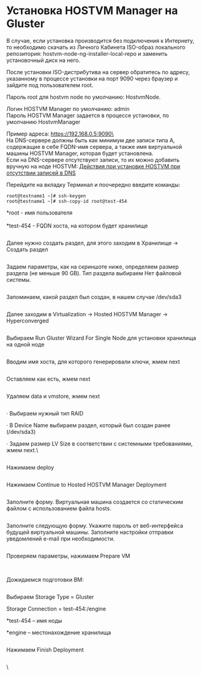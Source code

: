 # Установка HOSTVM Manager на Gluster

В случае, если установка производится без подключения к Интернету, то необходимо скачать из Личного Кабинета ISO-образ локального репозитория: hostvm-node-ng-installer-local-repo и заменить установочный диск на него.

После установки ISO-дистрибутива на сервер обратитесь по адресу, указанному в процессе установки на порт 9090 через браузер и зайдите под пользователем root.

Пароль root для hostvm node по умолчанию: HostvmNode.

Логин HOSTVM Manager по умолчанию: admin\
Пароль HOSTVM Manager задается в процессе установки, по умолчанию HostvmManager

Пример адреса: https://192.168.0.5:9090\
\
На DNS-сервере должны быть как минимум две записи типа A, содержащие в себе FQDN-имя сервера, а также имя виртуальной машины HOSTVM Manager, которая будет установлена.\
Если на DNS-сервере отсутствуют записи, то их можно добавить вручную на ноде HOSTVM: [Действия при установке HOSTVM при отсутствии записей в DNS](https://kb.pvhostvm.ru/hostvm/installation-guide/deistviya-pri-ustanovke-hostvm-pri-otsutstvii-zapisei-v-dns)

Перейдите на вкладку Терминал и поочередно введите команды:

```
root@testname1 ~]# ssh-keygen
root@testname1 ~]# ssh-copy-id root@test-454
```

\*root - имя пользователя\
\
\*test-454 - FQDN хоста, на котором будет хранилище

<figure><img src="https://lh3.googleusercontent.com/k1qfq1PsYuTGKjqVYBRKRW9_aAwPRnxIVx7HJaLWlzp7vWJ5fDdeJrug8-GCar5r_mFOnqC7rnw0w9ia8RHPJiQsMHDBqLcJEUTN_U3fss01oCT3agJhFdgaEIwyAjFJAH_Da9ps3Il0K2wjYrguQ3A" alt=""><figcaption></figcaption></figure>

Далее нужно создать раздел, для этого заходим в Хранилище -> Создать раздел

<figure><img src="https://lh3.googleusercontent.com/dFK6IlXfLNztGZx7tdXrLSHcJM_44dGp1lLv2yOQ_aF54_vZ-Y6aTo8zuXUEWcoSAIl5Z8YHOyuiPhFBm5ykT62_n8K1tYmC69Ju--wA0OsumM33mxAVbQLFduNm0tOrTnEI_qdErfUgtxOtHa2TsD8" alt=""><figcaption></figcaption></figure>

Задаем параметры, как на скриншоте ниже, определяем размер раздела (не меньше 90 GB). Тип раздела выбираем Нет файловой системы.

<figure><img src="https://lh5.googleusercontent.com/Jr7sSQEKpc7B25p1imdruYu0XyGClKZmVY8Ikhyvc2ZXiVDVrlwFoJlnZHvGprD-AHnD7TL3WqkTd9KiEJ9EF9QaKqPk7CYGjOX7HxTgBnLMNkYZWWkoydgfD362JwuPDwwoa70rjrsUbAzyCLbK760" alt=""><figcaption></figcaption></figure>

Запоминаем, какой раздел был создан, в нашем случае /dev/sda3

<figure><img src="https://lh4.googleusercontent.com/1YuPdDOEoa-QZpKE2nRJQkmSO78WrX6g3wtWcZJwWkCId1mAehrKvAakOszOE0sMc-lBn4MTakcAlh_aipse3F7MmWytC2xtTbnRMi0qmDMvgi3W37FfD0jYTbfOi8ath2xVCjnIpsnKUm0LWv2L4JQ" alt=""><figcaption></figcaption></figure>

Далее заходим в Virtualization -> Hosted HOSTVM Manager -> Hyperconverged

<figure><img src="https://lh6.googleusercontent.com/DOCbGogon7SzJfrv2Ke44zx9NT4IIcoX_2-I4ucVq_Tcfg1gUj16oBrsOUqlAD0hay20JK57MyLeqZxP42jPcvYMdVO5PUMtV_yMCbLnvrkQa8qG7Md471-LrlyRFCGrmmTKo5_4aeb2djSSEgYw9Bc" alt=""><figcaption></figcaption></figure>

Выбираем Run Gluster Wizard For Single Node для установки хранилища на одной ноде

<figure><img src="https://lh3.googleusercontent.com/siCv1rZLaEeadxC5Yr7Xe9kCSGYaegpXrUwtTa-gqwNJy8UOrfyx-Zj_jYgIY0JWk0ypUVmo4yOnaa4G5d6VtF16UUSa5hOuvzKtd7n6Vum93huzVSNtp0yLbUrPcNrlgOkQ972BwhkyyZJCY0RiO5s" alt=""><figcaption></figcaption></figure>

Вводим имя хоста, для которого генерировали ключи, жмем next

<figure><img src="https://lh5.googleusercontent.com/8QIiKblHWqs3QdDAfy8hD44Xz0ncxsA495MMhU-3AL-z1hzAQiMoSJmjCtcMPVHKe0-vlFq3SVjN3VeUEp-QiYK5g05m086vPhAh5-kYPSSKP0gvNhDhhhSFOgID3Nyih_2kGoS38JmAQQH7OzQqVFU" alt=""><figcaption></figcaption></figure>

Оставляем как есть, жмем next

<figure><img src="https://lh3.googleusercontent.com/LGi3g0NTZ6RHht9IRUyRbC49rrHa_Qr0ZFAKLeV7oUJJ5zYkw8el_9BP_qFBl26CCbyT8r8exWtT8UeTjUJ92ikRapKUr3VUSYQ-1kiOob-QY5-FGiSScnb5Nbr0aHMffmQ4SVhqVATImF1UYWbD0LU" alt=""><figcaption></figcaption></figure>

Удаляем data и vmstore, жмем next

<figure><img src="https://lh5.googleusercontent.com/W8OsmHe518S57MZoKtZAAHkxTJRWLP3mUQ6ySFTY4zN70FinqYhzXlAAEZVqAXwJ827KzHDs3yGYfzwc0ZuoP3bWXde-sAIpITi-9M5FA_O1Sk7i2gWNpz0MZcj_OvqUU6AFon2JChb2Bbat_HRKo60" alt=""><figcaption></figcaption></figure>

·         Выбираем нужный тип RAID

·         В Device Name выбираем раздел, который был создан ранее (/dev/sda3)

·         Задаем размер LV Size в соответствии с системными требованиями, жмем next.\


<figure><img src="https://lh4.googleusercontent.com/xlrNB68xo718FzRkwEzFwtieWuq5uNBHZPwM0mKIrCnfkm7FdM3EyTQY0u1-kcfWEeH5DLIwmmlfI1gckv1jQR5j2stzu7wRQPfhRVzVX3cWR4N2tohCGiFEzzHW-i5C7WiHs5p6aSm4Jcc6Hr-b718" alt=""><figcaption></figcaption></figure>

Нажимаем deploy

<figure><img src="https://lh6.googleusercontent.com/9IiChUBLnbfZrjWkajrDRiELMuyxv4BecPqgOicLE-b4GuDBxCMX4xsuSR4n451iPUT8qDgUycaYJbEXVd48GG8J-ptmaiUHTvBPfBgXwoJb_V8TJZhdrA-IECSoOASIVbZTvWOxgiKQ5uSKpwgOprg" alt=""><figcaption></figcaption></figure>

Нажимаем Continue to Hosted HOSTVM Manager Deployment

<figure><img src="https://lh3.googleusercontent.com/Fw0p8Yn55r3vRBu4iv53Ne8bWSTgNPweQFQ9b0xvsJN6fUjtqL6wR3U6xxxb__Xsb3v0NGaf2mQedADSsFGhwlSqtCSJ4nJ4jvG-kNcZHezC1Xs8zW0yCzY7_Q8T7_PIaDHGx1MTqeRxXx4NZpPhigo" alt=""><figcaption></figcaption></figure>

Заполните форму. Виртуальная машина создается со статическим файлом с использованием файла hosts.

<figure><img src="https://lh6.googleusercontent.com/BzOd1HFJnluY3VT1JGPCWMbqjQw0rjKzRrbeLU5Ydh6z7vZcC3lVk7D2xosllW2ZpsRdnK84RdqNEcs3hsuq6xBrZ7wN97qpOHmxGUGuk-w1oMR70zKXG-sojwOx97Huo-0Kun2zxS6IEvEtIjLn26w" alt=""><figcaption></figcaption></figure>

Заполните следующую форму. Укажите пароль от веб-интерфейса будущей виртуальной машины. Заполните настройки отправки уведомлений e-mail при необходимости.

<figure><img src="https://lh6.googleusercontent.com/9SQku4mRqjDvU7chUuRbZ6p3ycvfH-8hs9Mj-dYmPYbQZWzkTLJL1a6ggvSKZc5LOsBnoyhh70CrJf4wtkD9feX0XwUc7J87sWIgxA0I5GNLINommucu6pJKsqZHjgyZLaVc5KTXZdR_MTCHyPQo594" alt=""><figcaption></figcaption></figure>

Проверяем параметры, нажимаем Prepare VM

<figure><img src="https://lh5.googleusercontent.com/09_EJ5UQbJ3HILO7qWuMnTON3HDd7X3t4QJWXO52jt5pQy3u48WqlwLUHY7j3mmcUkH0zs6z0dAJ1MFGieo6PERPMFlBT6IwsE9TYIXo9D-5TaDqxZyt0gFg4o3w01eFEvc6fQZ7TYTzOpcJto4KukM" alt=""><figcaption></figcaption></figure>

\
Дожидаемся подготовки ВМ:

<figure><img src="https://lh4.googleusercontent.com/gYLTMeGNDEbeDwP09hdQOag9F5oZg8o2iFoRJSRmLCrwzMapnfvwcDfZRWsC9Ibrln8-Midk6yuK21IE6jGYg8K6AwH0PrR9EGUACbkGejwbLyz0LSJG6T1NcOxMqNo_j1SzMdMzeU81K_22dLNcJao" alt=""><figcaption></figcaption></figure>

Выбираем Storage Type = Gluster

Storage Connection = test-454:/engine

\*test-454 – имя ноды

\*engine – местонахождение хранилища

<figure><img src="https://lh3.googleusercontent.com/aDnjICfGB5iVv0Gb3JjSrf5s8Ezm1ZYC9xlq1rPuIKhwJF8J0fzcD2bKDtv4xUoEmjQxcvxhtH6H15ybwlG5GbCZd6PHAu4htgGNH_xJ_-mBHNhbqVKKNGLktHb3RcfZ5TDkfPau9LW_TOfd8mJqTx4" alt=""><figcaption></figcaption></figure>

Нажимаем Finish Deployment

<figure><img src="https://lh6.googleusercontent.com/9lGiAN2rID5sPwtGThjfH0JKbduNiNYf2JUI3frbd4xY-UB9wORHLfgA45seu-n8WzMIt1aPqGH84Y3houQ3Qr6vY0opcxDwYKN1Cb8RUKKwtxkonYrXYhsgzpssJfGn3IDUYz5gVnUb9fRY_lF6A_Q" alt=""><figcaption></figcaption></figure>

\


<figure><img src="https://lh4.googleusercontent.com/exhaUZHjVNgjR6wU2BBUg5U6mq6gNpueu8HrxYJW95FmheE7fvuF9olz9k66BtmTMnCgpvIFHTTjyfXk3IAbTTEu15ig5lVOYYh2YGBxhpI1SCqy9Hnpx2wm5JsYQ6v8ZUByuEuDID6dc1EfxAYuLI0" alt=""><figcaption></figcaption></figure>

